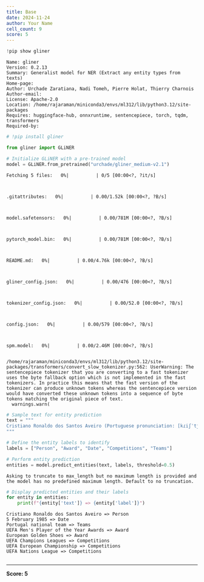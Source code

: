 ```yaml
---
title: Base
date: 2024-11-24
author: Your Name
cell_count: 9
score: 5
---
```


```python
!pip show gliner
```

    Name: gliner
    Version: 0.2.13
    Summary: Generalist model for NER (Extract any entity types from texts)
    Home-page: 
    Author: Urchade Zaratiana, Nadi Tomeh, Pierre Holat, Thierry Charnois
    Author-email: 
    License: Apache-2.0
    Location: /home/rajaraman/miniconda3/envs/ml312/lib/python3.12/site-packages
    Requires: huggingface-hub, onnxruntime, sentencepiece, torch, tqdm, transformers
    Required-by: 



```python
# !pip install gliner
```


```python
from gliner import GLiNER
```


```python
# Initialize GLiNER with a pre-trained model
model = GLiNER.from_pretrained("urchade/gliner_medium-v2.1")
```


    Fetching 5 files:   0%|          | 0/5 [00:00<?, ?it/s]



    .gitattributes:   0%|          | 0.00/1.52k [00:00<?, ?B/s]



    model.safetensors:   0%|          | 0.00/781M [00:00<?, ?B/s]



    pytorch_model.bin:   0%|          | 0.00/781M [00:00<?, ?B/s]



    README.md:   0%|          | 0.00/4.76k [00:00<?, ?B/s]



    gliner_config.json:   0%|          | 0.00/476 [00:00<?, ?B/s]



    tokenizer_config.json:   0%|          | 0.00/52.0 [00:00<?, ?B/s]



    config.json:   0%|          | 0.00/579 [00:00<?, ?B/s]



    spm.model:   0%|          | 0.00/2.46M [00:00<?, ?B/s]


    /home/rajaraman/miniconda3/envs/ml312/lib/python3.12/site-packages/transformers/convert_slow_tokenizer.py:562: UserWarning: The sentencepiece tokenizer that you are converting to a fast tokenizer uses the byte fallback option which is not implemented in the fast tokenizers. In practice this means that the fast version of the tokenizer can produce unknown tokens whereas the sentencepiece version would have converted these unknown tokens into a sequence of byte tokens matching the original piece of text.
      warnings.warn(



```python
# Sample text for entity prediction
text = """
Cristiano Ronaldo dos Santos Aveiro (Portuguese pronunciation: [kɾiʃˈtjɐnu ʁɔˈnaldu]; born 5 February 1985) is a Portuguese professional footballer who plays as a forward for and captains both Saudi Pro League club Al Nassr and the Portugal national team. Widely regarded as one of the greatest players of all time, Ronaldo has won five Ballon d'Or awards, a record three UEFA Men's Player of the Year Awards, and four European Golden Shoes, the most by a European player. He has won 33 trophies in his career, including seven league titles, five UEFA Champions Leagues, the UEFA European Championship, and the UEFA Nations League.
"""
```


```python
# Define the entity labels to identify
labels = ["Person", "Award", "Date", "Competitions", "Teams"]
```


```python
# Perform entity prediction
entities = model.predict_entities(text, labels, threshold=0.5)
```

    Asking to truncate to max_length but no maximum length is provided and the model has no predefined maximum length. Default to no truncation.



```python
# Display predicted entities and their labels
for entity in entities:
    print(f"{entity['text']} => {entity['label']}")
```

    Cristiano Ronaldo dos Santos Aveiro => Person
    5 February 1985 => Date
    Portugal national team => Teams
    UEFA Men's Player of the Year Awards => Award
    European Golden Shoes => Award
    UEFA Champions Leagues => Competitions
    UEFA European Championship => Competitions
    UEFA Nations League => Competitions



```python

```


---
**Score: 5**